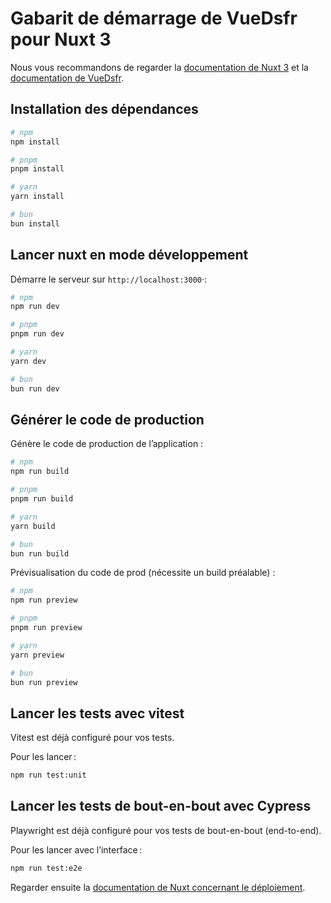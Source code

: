 # Gabarit de démarrage de VueDsfr pour Nuxt 3

Nous vous recommandons de regarder la [documentation de Nuxt 3](https://nuxt.com/docs/getting-started/introduction)
et la [documentation de VueDsfr](https://vue-dsfr.netlify.app).

## Installation des dépendances

```bash
# npm
npm install

# pnpm
pnpm install

# yarn
yarn install

# bun
bun install
```

## Lancer nuxt en mode développement

Démarre le serveur sur `http://localhost:3000`·:

```bash
# npm
npm run dev

# pnpm
pnpm run dev

# yarn
yarn dev

# bun
bun run dev
```

## Générer le code de production

Génère le code de production de l’application :

```bash
# npm
npm run build

# pnpm
pnpm run build

# yarn
yarn build

# bun
bun run build
```

Prévisualisation du code de prod (nécessite un build préalable) :

```bash
# npm
npm run preview

# pnpm
pnpm run preview

# yarn
yarn preview

# bun
bun run preview
```

## Lancer les tests avec vitest

Vitest est déjà configuré pour vos tests.

Pour les lancer :

```bash
npm run test:unit
```

## Lancer les tests de bout-en-bout avec Cypress

Playwright est déjà configuré pour vos tests de bout-en-bout (end-to-end).

Pour les lancer avec l’interface :

```bash
npm run test:e2e
```

Regarder ensuite la [documentation de Nuxt concernant le déploiement](https://nuxt.com/docs/getting-started/deployment).
